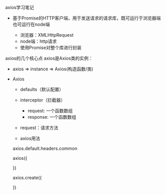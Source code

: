 <!-- 模块方式组织 
使用的是打包后的代码 -->
axios学习笔记

- 基于Promise的HTTP客户端，用于发送请求的请求库，既可运行于浏览器端也可运行在node端

  - 浏览器：XMLHttpRequest
  - node端：http请求
  - 使用Promise对整个库进行封装

axios的几个核心点
axios是Axios类的实例：
- axios => instance => Axios(构造函数/类)

- Axios
  - defaults（默认配置）
  - interceptor（拦截器）
    - request: 一个函数数组
    - response: 一个函数数组
  - request：请求方法



  - axios用法


  axios.default.headers.common

  axios({

  })

  axios.create({

  })



